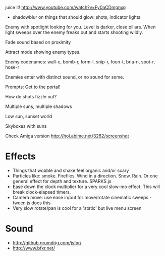 juice it! http://www.youtube.com/watch?v=Fy0aCDmgnxg
- shadowblur on things that should glow: shots, indicator lights

Enemy with spotlight looking for you. Level is darker, close pillars. When light sweeps over the enemy freaks out and starts shooting wildly.

Fade sound based on proximity

Attract mode showing enemy types.

Enemy codenames: wall-e, bomb-r, form-l, snip-r, foun-t, bria-n, spot-r, hose-r

Enemies enter with distinct sound, or no sound for some.

Prompts: Get to the portal!

How do shots fizzle out?

Multiple suns, multiple shadows

Low sun, sunset world

Skyboxes with suns

Check Amiga version http://hol.abime.net/3262/screenshot

# Effects

- Things that wobble and shake feel organic and/or scary
- Particles like: smoke. Fireflies. Wind in a direction. Snow. Rain. Or one general effect for depth and texture. SPARKS.js
- Ease down the clock multiplier for a very cool slow-mo effect. This will break clock-elapsed timers.
- Camera move: use ease in/out for move/rotate cinematic sweeps - tween js does this.
- Very slow rotate/pan is cool for a 'static' but live menu screen

# Sound

- http://github.grumdrig.com/jsfxr/
- http://www.bfxr.net/
